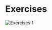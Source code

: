 
# Exercises
![Exercises 1](https://github.com/saharrshirazii/sahar/blob/main/React/car-projrct/card-project.png)
